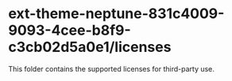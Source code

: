 # ext-theme-neptune-831c4009-9093-4cee-b8f9-c3cb02d5a0e1/licenses

This folder contains the supported licenses for third-party use.
